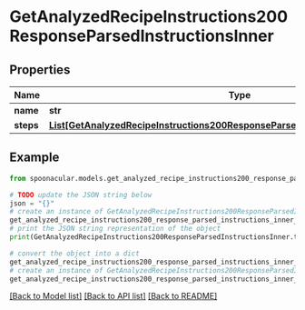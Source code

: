 # GetAnalyzedRecipeInstructions200ResponseParsedInstructionsInner


## Properties

Name | Type | Description | Notes
------------ | ------------- | ------------- | -------------
**name** | **str** |  | 
**steps** | [**List[GetAnalyzedRecipeInstructions200ResponseParsedInstructionsInnerStepsInner]**](GetAnalyzedRecipeInstructions200ResponseParsedInstructionsInnerStepsInner.md) |  | [optional] 

## Example

```python
from spoonacular.models.get_analyzed_recipe_instructions200_response_parsed_instructions_inner import GetAnalyzedRecipeInstructions200ResponseParsedInstructionsInner

# TODO update the JSON string below
json = "{}"
# create an instance of GetAnalyzedRecipeInstructions200ResponseParsedInstructionsInner from a JSON string
get_analyzed_recipe_instructions200_response_parsed_instructions_inner_instance = GetAnalyzedRecipeInstructions200ResponseParsedInstructionsInner.from_json(json)
# print the JSON string representation of the object
print(GetAnalyzedRecipeInstructions200ResponseParsedInstructionsInner.to_json())

# convert the object into a dict
get_analyzed_recipe_instructions200_response_parsed_instructions_inner_dict = get_analyzed_recipe_instructions200_response_parsed_instructions_inner_instance.to_dict()
# create an instance of GetAnalyzedRecipeInstructions200ResponseParsedInstructionsInner from a dict
get_analyzed_recipe_instructions200_response_parsed_instructions_inner_from_dict = GetAnalyzedRecipeInstructions200ResponseParsedInstructionsInner.from_dict(get_analyzed_recipe_instructions200_response_parsed_instructions_inner_dict)
```
[[Back to Model list]](../README.md#documentation-for-models) [[Back to API list]](../README.md#documentation-for-api-endpoints) [[Back to README]](../README.md)


